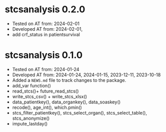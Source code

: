 # stcsanalysis 0.2.0

* Tested on AT from: 2024-02-01
* Developed AT from: 2024-02-01,
* add crf_status in patientsurvival


# stcsanalysis 0.1.0

* Tested on AT from: 2024-01-24
* Developed AT from: 2024-01-24, 2024-01-15, 2023-12-11, 2023-10-18
* Added a `NEWS.md` file to track changes to the package.
* add_var function()
* read_stcs()+ future_read_stcs()
* write_stcs_csv() + write_stcs_xlsx()
* data_patientkey(), data_organkey(), data_soaskey()
* recode(), age_int(), which.pmin()
* stcs_filter_patientkey(), stcs_select_organ(), stcs_select_table(), stcs_anonymize()
* impute_lastday()
